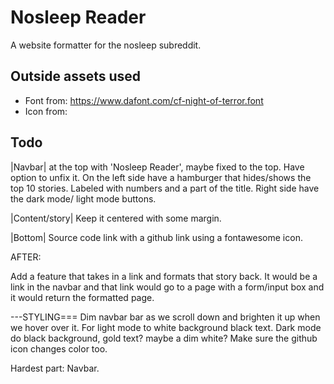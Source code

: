 # Nosleep Reader
A website formatter for the nosleep subreddit.


## Outside assets used
* Font from: https://www.dafont.com/cf-night-of-terror.font
* Icon from: 

## Todo 
|Navbar| at the top with 'Nosleep Reader', maybe fixed to the top. Have option to unfix it. On the left side have a hamburger that hides/shows the top 10 stories. Labeled with numbers and a part of the title. Right side have the dark mode/ light mode buttons.

|Content/story| Keep it centered with some margin.


|Bottom| Source code link with a github link using a fontawesome icon.

AFTER:

Add a feature that takes in a link and formats that story back. It would be a link in the navbar and that link would go to a page with a form/input box and it would return the formatted page.

---STYLING===
Dim navbar bar as we scroll down and brighten it up when we hover over it.
For light mode to white background black text. Dark mode do black background, gold text? maybe a dim white? Make sure the github icon changes color too.

Hardest part: Navbar.

